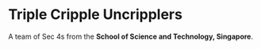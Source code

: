 # Triple Cripple Uncripplers

A team of Sec 4s from the **School of Science and Technology, Singapore**.
